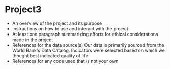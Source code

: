# Project3
- An overview of the project and its purpose
- Instructions on how to use and interact with the project
- At least one paragraph summarizing efforts for ethical considerations made in the project
- References for the data source(s)
    Our data is primarily sourced from the World Bank's Data Catalog. Indicators were selected based on which we thought best indicated quality of life.
- References for any code used that is not your own

